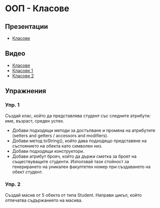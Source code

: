 # ООП - Класове

## Презентации
* [Класове](https://drive.google.com/file/d/1Ewr2I5xkWTa6zIUPq8_xmzg5eB2R2Upq/view?usp=sharing)

## Видео
* [Класове](https://drive.google.com/file/d/1YwfnX9etyyVVub-bjMH0XtApa7L06Xs-/view?usp=sharing)
* [Класове 1](https://drive.google.com/file/d/1YWshMLYqdTGSSJ6AUphLCdzorUgXTO7p/view?usp=sharing)
* [Класове 2](https://drive.google.com/file/d/1eGAyRne1ts5DQAv3C5AI0NHpup8nV8A2/view?usp=sharing)


## Упражнения

### Упр. 1

Създай клас, който да представлява студент със следните атрибути: име, възраст, среден успех. 
- Добави подходящи методи за достъпване и промяна на атрибутите (setters and getters / accessors and modifiers). 
- Добави метод toString(), който дава подходящо представяне на състоянието на обекта като символен низ. 
- Добави подходящи конструктори.
- Добави атрибут брояч, който да държи сметка за броят на съществуващите студенти. Използвай тази стойност за генерирането на уникален факултетен номер при създаването на обект студент.

### Упр. 2
Създай масив от 5 обекта от типа Student. Направи цикъл, който отпечатва съдържанието на масива.
